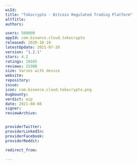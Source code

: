 ```yaml
---
wsId: 
title: "Tokocrypto - Bitcoin Regulated Trading Platform"
altTitle: 
authors:

users: 500000
appId: com.binance.cloud.tokocrypto
released: 2020-10-19
latestUpdate: 2021-07-26
version: "1.2.1"
stars: 4.2
ratings: 18165
reviews: 15308
size: Varies with device
website: 
repository: 
issue: 
icon: com.binance.cloud.tokocrypto.png
bugbounty: 
verdict: wip
date: 2021-08-08
signer: 
reviewArchive:


providerTwitter: 
providerLinkedIn: 
providerFacebook: 
providerReddit: 

redirect_from:

---
```



